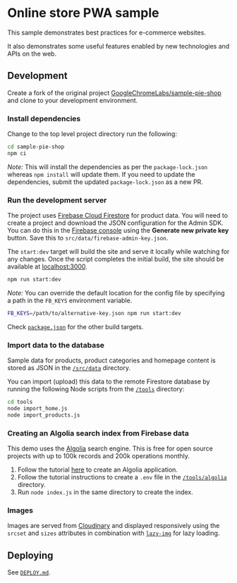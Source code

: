 # Online store PWA sample

This sample demonstrates best practices for e-commerce websites.

It also demonstrates some useful features enabled by new technologies and APIs
on the web.

## Development

Create a fork of the original project
[GoogleChromeLabs/sample-pie-shop](https://github.com/GoogleChromeLabs/sample-pie-shop)
and clone to your development environment.

### Install dependencies

Change to the top level project directory run the following:

```sh
cd sample-pie-shop
npm ci
```

*Note:* This will install the dependencies as per the `package-lock.json`
whereas `npm install` will update them. If you need to update the dependencies,
submit the updated `package-lock.json` as a new PR.

### Run the development server

The project uses [Firebase Cloud
Firestore](https://firebase.google.com/docs/firestore/) for product data. You
will need to create a project and download the JSON configuration for the Admin
SDK. You can do this in the [Firebase
console](https://console.firebase.google.com/project/YOUR-PROJECT-NAME/settings/serviceaccounts/adminsdk)
using the **Generate new private key** button. Save this to
`src/data/firebase-admin-key.json`.

The `start:dev` target will build the site and serve it locally while watching
for any changes. Once the script completes the initial build, the site should be
available at [localhost:3000](http://localhost:3000/).

```sh
npm run start:dev
```

*Note:* You can override the default location for the config file by specifying
a path in the `FB_KEYS` environment variable.

```sh
FB_KEYS=/path/to/alternative-key.json npm run start:dev
```

Check
[`package.json`](https://github.com/GoogleChromeLabs/sample-pie-shop/blob/master/package.json)
for the other build targets.

### Import data to the database

Sample data for products, product categories and homepage content is stored as
JSON in the
[`/src/data`](https://github.com/GoogleChromeLabs/sample-pie-shop/tree/master/src/data)
directory.

You can import (upload) this data to the remote Firestore database by running
the following Node scripts from the
[`/tools`](https://github.com/GoogleChromeLabs/sample-pie-shop/tree/master/tools)
directory:

```sh
cd tools
node import_home.js
node import_products.js
```

### Creating an Algolia search index from Firebase data
This demo uses the [Algolia](https://www.algolia.com) search engine. This is free for open source projects with up to 100k records and 200k operations monthly.
1. Follow the tutorial [here](https://www.algolia.com/doc/tutorials/indexing/3rd-party-service/firebase-algolia/) to create an Algolia application.
2. Follow the tutorial instructions to create a `.env` file in the [`/tools/algolia`](/tools/algolia) directory.
3. Run `node index.js` in the same directory to create the index.

### Images

Images are served from
[Cloudinary](https://res.cloudinary.com/pieshop/f_auto,dpr_auto,q_auto:eco/w_500/GGOEYXXX0938.png)
and displayed responsively using the `srcset` and `sizes` attributes in
combination with
[`lazy-img`](https://github.com/GoogleChromeLabs/sample-pie-shop/blob/master/src/client/js/lazy-img.js)
for lazy loading.

## Deploying

See [`DEPLOY.md`](DEPLOY.md).
